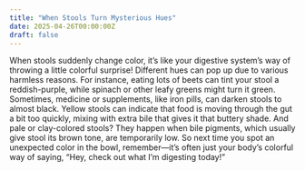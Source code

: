```yaml
---
title: "When Stools Turn Mysterious Hues"
date: 2025-04-26T00:00:00Z
draft: false
---
```


When stools suddenly change color, it’s like your digestive system’s way of throwing a little colorful surprise! Different hues can pop up due to various harmless reasons. For instance, eating lots of beets can tint your stool a reddish-purple, while spinach or other leafy greens might turn it green. Sometimes, medicine or supplements, like iron pills, can darken stools to almost black. Yellow stools can indicate that food is moving through the gut a bit too quickly, mixing with extra bile that gives it that buttery shade. And pale or clay-colored stools? They happen when bile pigments, which usually give stool its brown tone, are temporarily low. So next time you spot an unexpected color in the bowl, remember—it’s often just your body’s colorful way of saying, “Hey, check out what I’m digesting today!”


